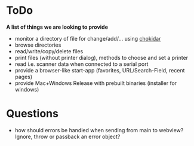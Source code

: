 # ToDo

**A list of things we are looking to provide**

* monitor a directory of file for change/add/... using [chokidar](https://github.com/paulmillr/chokidar)
* browse directories
* read/write/copy/delete files
* print files (without printer dialog), methods to choose and set a printer
* read i.e. scanner data when connected to a serial port
* provide a browser-like start-app (favorites, URL/Search-Field, recent pages)
* provide Mac+Windows Release with prebuilt binaries (installer for windows)

# Questions

* how should errors be handled when sending from main to webview? Ignore, throw or passback an error object?